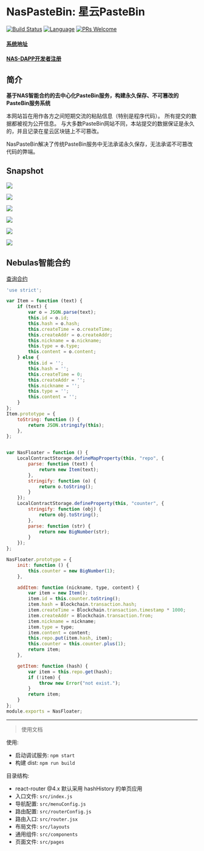 # NasPasteBin: 星云PasteBin

[![Build Status](https://travis-ci.org/kun368/NasPasteBin.svg?branch=master)](https://travis-ci.org/kun368/NasPasteBin)
[![Language](https://img.shields.io/badge/language-javascript-blue.svg)](https://github.com/kun368/NasPasteBin)
[![PRs Welcome](https://img.shields.io/badge/PRs-welcome-brightgreen.svg)](https://github.com/kun368/NasPasteBin)

#### [系统地址](http://paste.zzkun.com)

#### [NAS-DAPP开发者注册](https://incentive.nebulas.io/cn/signup.html?invite=OILxo)


## 简介

**基于NAS智能合约的去中心化PasteBin服务，构建永久保存、不可篡改的PasteBin服务系统**

本网站旨在用作各方之间短期交流的粘贴信息（特别是程序代码）。 所有提交的数据都被视为公开信息。 与大多数PasteBin网站不同，本站提交的数据保证是永久的，并且记录在星云区块链上不可篡改。

NasPasteBin解决了传统PasteBin服务中无法承诺永久保存，无法承诺不可篡改代码的弊端。

## Snapshot

![](http://zzkun-tuchuang.oss-cn-hangzhou.aliyuncs.com/18-5-16/45747890.jpg)

![](http://zzkun-tuchuang.oss-cn-hangzhou.aliyuncs.com/18-5-16/96758929.jpg)

![](http://zzkun-tuchuang.oss-cn-hangzhou.aliyuncs.com/18-5-16/46934645.jpg)

![](http://zzkun-tuchuang.oss-cn-hangzhou.aliyuncs.com/18-5-16/99545496.jpg)

![](http://zzkun-tuchuang.oss-cn-hangzhou.aliyuncs.com/18-5-16/97276753.jpg)

![](http://zzkun-tuchuang.oss-cn-hangzhou.aliyuncs.com/18-5-16/26066554.jpg)

## Nebulas智能合约

[查询合约](https://explorer.nebulas.io/#/address/n22gG1rJ2YrGE3UhCwQZ1cMfbzxvGDDkUW8)

```javascript
'use strict';

var Item = function (text) {
    if (text) {
        var o = JSON.parse(text);
        this.id = o.id;
        this.hash = o.hash;
        this.createTime = o.createTime;
        this.createAddr = o.createAddr;
        this.nickname = o.nickname;
        this.type = o.type;
        this.content = o.content;
    } else {
        this.id = '';
        this.hash = '';
        this.createTime = 0;
        this.createAddr = '';
        this.nickname = '';
        this.type = '';
        this.content = '';
    }
};
Item.prototype = {
    toString: function () {
        return JSON.stringify(this);
    },
};


var NasFloater = function () {
    LocalContractStorage.defineMapProperty(this, "repo", {
        parse: function (text) {
            return new Item(text);
        },
        stringify: function (o) {
            return o.toString();
        }
    });
    LocalContractStorage.defineProperty(this, "counter", {
        stringify: function (obj) {
            return obj.toString();
        },
        parse: function (str) {
            return new BigNumber(str);
        }
    });
};

NasFloater.prototype = {
    init: function () {
        this.counter = new BigNumber(1);
    },

    addItem: function (nickname, type, content) {
        var item = new Item();
        item.id = this.counter.toString();
        item.hash = Blockchain.transaction.hash;
        item.createTime = Blockchain.transaction.timestamp * 1000;
        item.createAddr = Blockchain.transaction.from;
        item.nickname = nickname;
        item.type = type;
        item.content = content;
        this.repo.put(item.hash, item);
        this.counter = this.counter.plus(1);
        return item;
    },

    getItem: function (hash) {
        var item = this.repo.get(hash);
        if (!item) {
            throw new Error("not exist.");
        }
        return item;
    }
};
module.exports = NasFloater;

```

---

> 使用文档

使用:

* 启动调试服务: `npm start`
* 构建 dist: `npm run build`

目录结构:

* react-router @4.x 默认采用 hashHistory 的单页应用
* 入口文件: `src/index.js`
* 导航配置: `src/menuConfig.js`
* 路由配置: `src/routerConfig.js`
* 路由入口: `src/router.jsx`
* 布局文件: `src/layouts`
* 通用组件: `src/components`
* 页面文件: `src/pages`
